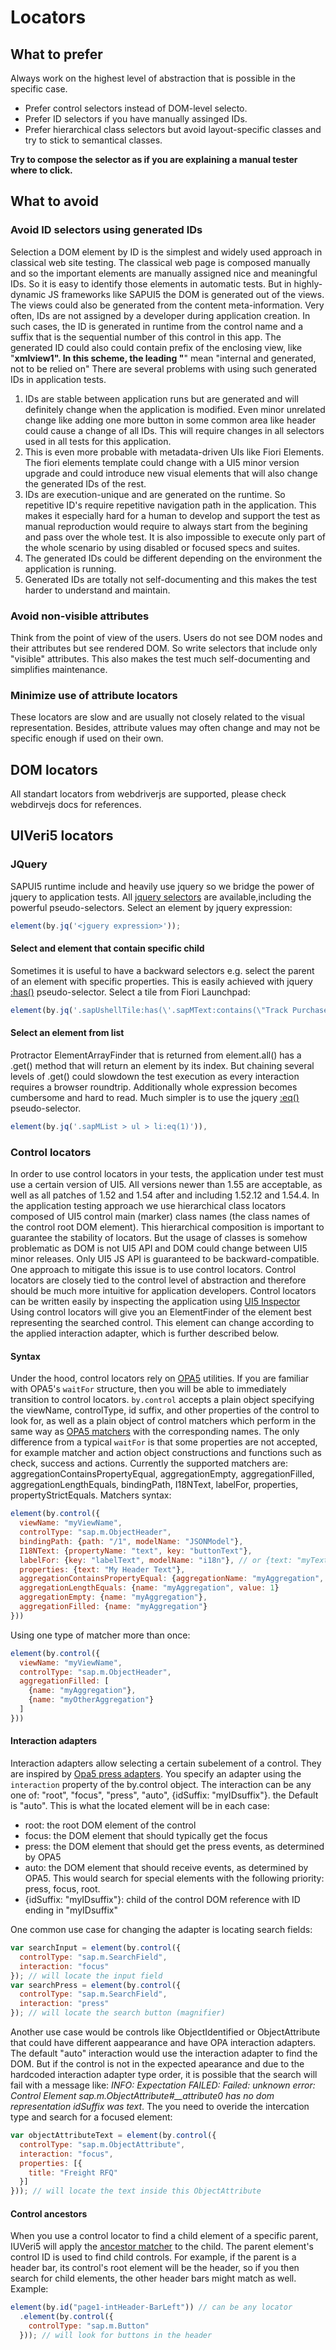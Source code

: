 # Locators

## What to prefer
Always work on the highest level of abstraction that is possible in the specific case. 
* Prefer control selectors instead of DOM-level selecto. 
* Prefer ID selectors if you have manually assinged IDs. 
* Prefer hierarchical class selectors but avoid layout-specific classes and try to stick to semantical classes.

__Try to compose the selector as if you are explaining a manual tester where to click.__

## What to avoid

### Avoid ID selectors using generated IDs
Selection a DOM element by ID is the simplest and widely used approach in classical web site testing.
The classical web page is composed manually and so the important elements are manually assigned nice
and meaningful IDs. So it is easy to identify those elements in automatic tests.
But in highly-dynamic JS frameworks like SAPUI5 the DOM is generated out of the views. The views could
also be generated from the content meta-information. Very often, IDs are not assigned by a developer during application
creation. In such cases, the ID is generated in runtime from the control name and a suffix that is the sequential number
of this control in this app. The generated ID could also could contain prefix of the enclosing view, like "__xmlview1".
In this scheme, the leading "__" mean "internal and generated, not to be relied on"
There are several problems with using such generated IDs in application tests.
1. IDs are stable between application runs but are generated and will definitely change when the application is modified.
Even minor unrelated change like adding one more button in some common area like header could cause a change of
all IDs. This will require changes in all selectors used in all tests for this application.
2. This is even more probable with metadata-driven UIs like Fiori Elements. The fiori elements template could change with a UI5 minor version upgrade and could introduce  new visual elements that will also change the generated IDs of the rest.
3. IDs are execution-unique and are generated on the runtime. So repetitive ID's require repetitive navigation path
in the application. This makes it especially hard for a human to develop and support the test as manual reproduction would require to always start from the begining and pass over the whole test. It is also impossible to execute only part of the whole scenario by using disabled or focused specs and suites.
4. The generated IDs could be different depending on the environment the application is running.
5. Generated IDs are totally not self-documenting and this makes the test harder to understand and maintain.

### Avoid non-visible attributes
Think from the point of view of the users. Users do not see DOM nodes and their attributes but see rendered DOM.
So write selectors that include only "visible" attributes.
This also makes the test much self-documenting and simplifies maintenance.

### Minimize use of attribute locators
These locators are slow and are usually not closely related to the visual representation. Besides, attribute values may often change and may not be specific enough if used on their own.

## DOM locators
All standart locators from webdriverjs are supported, please check webdirvejs docs for references.

## UIVeri5 locators

### JQuery
SAPUI5 runtime include and heavily use jquery so we bridge the power of jquery to application tests.
All [jquery selectors](https://api.jquery.com/category/selectors/) are available,including the powerful pseudo-selectors.
Select an element by jquery expression:
```javascript
element(by.jq('<jguery expression>'));
```

#### Select and element that contain specific child
Sometimes it is useful to have a backward selectors e.g. select the parent of an element with specific properties.
This is easily achieved with jquery [:has()](https://api.jquery.com/has-selector/) pseudo-selector.
Select a tile from Fiori Launchpad:
```javascript
element(by.jq('.sapUshellTile:has(\'.sapMText:contains(\"Track Purchase Order\")\')'))
```

#### Select an element from list
Protractor ElementArrayFinder that is returned from element.all() has a .get(<index>) method that will return
an element by its index. But chaining several levels of .get() could slowdown the test execution as every
interaction requires a browser roundtrip. Additionally whole expression becomes cumbersome and hard to read.
Much simpler is to use the jquery [:eq()](https://api.jquery.com/eq-selector/) pseudo-selector.
```javascript
element(by.jq('.sapMList > ul > li:eq(1)')),
```
  
### Control locators
In order to use control locators in your tests, the application under test must use a certain version of UI5. All versions newer than 1.55 are acceptable, as well as all patches of 1.52 and 1.54 after and including 1.52.12 and 1.54.4.
In the application testing approach we use hierarchical class locators composed of UI5 control main
(marker) class names (the class names of the control root DOM element). This hierarchical composition is important to guarantee the stability of locators. But the usage of classes is somehow problematic as DOM is not UI5 API and DOM could change between UI5 minor releases. Only UI5 JS API is guaranteed to be backward-compatible. One approach to mitigate this issue is to use control locators. Control locators are closely tied to the control level of abstraction and therefore should be much more intuitive for application developers. Control locators can be written easily by inspecting the application using [UI5 Inspector](https://chrome.google.com/webstore/detail/ui5-inspector/bebecogbafbighhaildooiibipcnbngo)
Using control locators will give you an ElementFinder of the element best representing the searched control. This element can change according to the applied interaction adapter, which is further described below.

#### Syntax
Under the hood, control locators rely on [OPA5](https://openui5.hana.ondemand.com/#/api/sap.ui.test.Opa5/overview) utilities. If you are familiar with OPA5's `waitFor` structure, then you will be able to immediately transition to control locators. `by.control` accepts a plain object specifying the viewName, controlType, id suffix, and other properties of the control to look for, as well as a plain object of control matchers which perform in the same way as [OPA5 matchers](https://openui5.hana.ondemand.com/#/api/sap.ui.test.matchers/overview) with the corresponding names. The only difference from a typical `waitFor` is that some properties are not accepted, for example matcher and action object constructions and functions such as check, success and actions. Currently the supported matchers are: aggregationContainsPropertyEqual, aggregationEmpty, aggregationFilled, aggregationLengthEquals, bindingPath, I18NText, labelFor, properties, propertyStrictEquals.
Matchers syntax:
```javascript
element(by.control({
  viewName: "myViewName",
  controlType: "sap.m.ObjectHeader",
  bindingPath: {path: "/1", modelName: "JSONModel"},
  I18NText: {propertyName: "text", key: "buttonText"},
  labelFor: {key: "labelText", modelName: "i18n"}, // or {text: "myText}
  properties: {text: "My Header Text"},
  aggregationContainsPropertyEqual: {aggregationName: "myAggregation", propertyName: "enabled", propertyValue: true},
  aggregationLengthEquals: {name: "myAggregation", value: 1}
  aggregationEmpty: {name: "myAggregation"},
  aggregationFilled: {name: "myAggregation"}
}))
```

Using one type of matcher more than once:
```javascript
element(by.control({
  viewName: "myViewName",
  controlType: "sap.m.ObjectHeader",
  aggregationFilled: [
    {name: "myAggregation"},
    {name: "myOtherAggregation"}
  ]
}))
```

#### Interaction adapters
Interaction adapters allow selecting a certain subelement of a control. They are inspired by [Opa5 press adapters](https://openui5.hana.ondemand.com/#/api/sap.ui.test.actions.Press). You specify an adapter using the `interaction` property of the by.control object. The interaction can be any one of: "root", "focus", "press", "auto", {idSuffix: "myIDsuffix"}. the Default is "auto". This is what the located element will be in each case:
* root: the root DOM element of the control
* focus: the DOM element that should typically get the focus
* press: the DOM element that should get the press events, as determined by OPA5
* auto: the DOM element that should receive events, as determined by OPA5. This would search for special elements with the following priority: press, focus, root.
* {idSuffix: "myIDsuffix"}: child of the control DOM reference with ID ending in "myIDsuffix"

One common use case for changing the adapter is locating search fields:
```javascript
var searchInput = element(by.control({
  controlType: "sap.m.SearchField",
  interaction: "focus"
}); // will locate the input field
var searchPress = element(by.control({
  controlType: "sap.m.SearchField",
  interaction: "press"
}); // will locate the search button (magnifier)
```

Another use case would be controls like ObjectIdentified or ObjectAttribute that could have different aappearance and have OPA interaction adapters. The default "auto" interaction would use the interaction adapter to find the DOM. But if the control is not in the expected apearance and due to the hardcoded interaction adapter type order, it is possible that the search will fail with a message like: _INFO: Expectation FAILED: Failed: unknown error: Control Element sap.m.ObjectAttribute#\_\_attribute0 has no dom representation idSuffix was text_. The you need to overide the intercation type and search for a focused element:
```javascript
var objectAttributeText = element(by.control({
  controlType: "sap.m.ObjectAttribute",
  interaction: "focus",
  properties: [{
    title: "Freight RFQ"
  }]
})); // will locate the text inside this ObjectAttribute
```

#### Control ancestors
When you use a control locator to find a child element of a specific parent, IUVeri5 will apply the [ancestor matcher](https://openui5.hana.ondemand.com/#/api/sap.ui.test.matchers.Ancestor) to the child. The parent element's control ID is used to find child controls. For example, if the parent is a header bar, its control's root element will be the header, so if you then search for child elements, the other header bars might match as well.  Example:
```javascript
element(by.id("page1-intHeader-BarLeft")) // can be any locator
  .element(by.control({
    controlType: "sap.m.Button"
  })); // will look for buttons in the header
```
